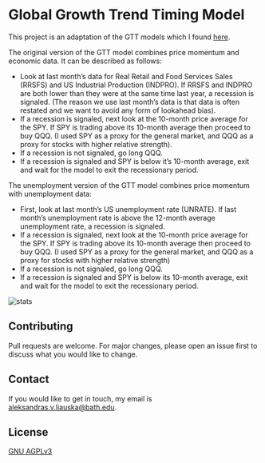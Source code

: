 # Global Growth Trend Timing Model

This project is an adaptation of the GTT models which I found [here](https://decodingmarkets.com/growth-trend-timing-with-us-stocks/). 

The original version of the GTT model combines price momentum and economic data. It can be described as follows: 

- Look at last month’s data for Real Retail and Food Services Sales (RRSFS) and US Industrial Production (INDPRO). If RRSFS and INDPRO are both lower than they were at the same time last year, a recession is signaled. (The reason we use last month’s data is that data is often restated and we want to avoid any form of lookahead bias).
- If a recession is signaled, next look at the 10-month price average for the SPY. If SPY is trading above its 10-month average then proceed to buy QQQ. (I used SPY as a proxy for the general market, and QQQ as a proxy for stocks with higher relative strength).
- If a recession is not signaled, go long QQQ. 
- If a recession is signaled and SPY is below it’s 10-month average, exit and wait for the model to exit the recessionary period.

The unemployment version of the GTT model combines price momentum with unemployment data:

- First, look at last month’s US unemployment rate (UNRATE). If last month’s unemployment rate is above the 12-month average unemployment rate, a recession is signaled. 
- If a recession is signaled, next look at the 10-month price average for the SPY. If SPY is trading above its 10-month average then proceed to buy QQQ. (I used SPY as a proxy for the general market, and QQQ as a proxy for stocks with higher relative strength)
- If a recession is not signaled, go long QQQ. 
- If a recession is signaled and SPY is below its 10-month average, exit and wait for the model to exit the recessionary period.

![stats](https://i.ibb.co/Ln9gdk6/Figure-2.png)

## Contributing
Pull requests are welcome. For major changes, please open an issue first to discuss what you would like to change.

## Contact
If you would like to get in touch, my email is aleksandras.v.liauska@bath.edu.

## License
[GNU AGPLv3](https://choosealicense.com/licenses/agpl-3.0/)
